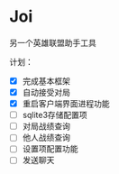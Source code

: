 # Joi
另一个英雄联盟助手工具

计划：
- [x] 完成基本框架
- [x] 自动接受对局
- [x] 重启客户端界面进程功能
- [ ] sqlite3存储配置项
- [ ] 对局战绩查询
- [ ] 他人战绩查询
- [ ] 设置项配置功能
- [ ] 发送聊天
